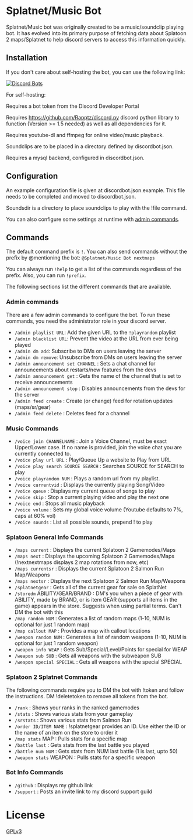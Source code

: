 # Splatnet/Music Bot
Splatnet/Music bot was originally created to be a music/soundclip playing bot. It 
has evolved into its primary purpose of fetching data about Splatoon 2 
maps/Splatnet to help discord servers to access this information 
quickly.

## Installation

If you don't care about self-hosting the bot, you can use the following link:

[![Discord Bots](https://discordbots.org/api/widget/542488723128844312.svg)](https://discordbots.org/bot/542488723128844312)

For self-hosting:

Requires a bot token from the Discord Developer Portal

Requires https://github.com/Rapptz/discord.py discord python library to 
function (Version >= 1.5 needed) as well as all dependencies for it.

Requires youtube-dl and ffmpeg for online video/music playback.

Soundclips are to be placed in a directory defined by discordbot.json.

Requires a mysql backend, configured in discordbot.json.

## Configuration
An example configuration file is given at discordbot.json.example.
This file needs to be completed and moved to discordbot.json.

Soundsdir is a directory to place soundclips to play with the !file
command.

You can also configure some settings at runtime with [admin commands](#admin-commands).

## Commands

The default command prefix is `!`. You can also send commands without the prefix by @mentioning the bot:
```@Splatnet/Music Bot nextmaps```

You can always run `!help` to get a list of the commands regardless of the prefix. Also, you can run
`!prefix`. 

The following sections list the different commands that are available.

### Admin commands

There are a few admin commands to configure the bot. To run these commands, you need the administrator role in your discord server.

 - `/admin playlist URL`: Add the given URL to the `!playrandom` playlist
 - `/admin blacklist URL`: Prevent the video at the URL from ever being played
 - `/admin dm add`: Subscribe to DMs on users leaving the server
 - `/admin dm remove`: Unsubscribe from DMs on users leaving the server
 - `/admin announcement set CHANNEL` : Sets a chat channel for announcements about restarts/new features from the devs
 - `/admin announcement get` : Gets the name of the channel that is set to receive announcements
 - `/admin announcement stop` : Disables announcements from the devs for the server
 - `/admin feed create` : Create (or change) feed for rotation updates (maps/sr/gear)
 - `/admin feed delete` : Deletes feed for a channel

### Music Commands

 - `/voice join CHANNELNAME` : Join a Voice Channel, must be exact Upper/Lower case. If no name is provided, join the voice chat you
   are currently connected to.
 - `/voice play url URL` : Play/Queue Up a website to Play from URL
 - `/voice play search SOURCE SEARCH` : Searches SOURCE for SEARCH to play
 - `/voice playrandom NUM` : Plays a random url from my playlist.
 - `/voice currentvid` : Displays the currently playing Song/Video
 - `/voice queue` : Displays my current queue of songs to play
 - `/voice skip` : Stop a current playing video and play the next one
 - `/voice end` : Stops all music playback
 - `/voice volume` : Sets my global voice volume (Youtube defaults to 7%, caps at 60% vol)
 - `/voice sounds` : List all possible sounds, prepend ! to play
 
### Splatoon General Info Commands

 - `/maps current` : Displays the current Splatoon 2 Gamemodes/Maps
 - `/maps next` : Displays the upcoming Splatoon 2 Gamemodes/Maps (!nextnextmaps displays 2 map rotations from now, etc)
 - `/maps currentsr` : Displays the current Splatoon 2 Salmon Run Map/Weapons
 - `/maps nextsr` : Displays the next Splatoon 2 Salmon Run Map/Weapons
 - `/splatnetgear` : Gets all of the current gear for sale on SplatNet
 - `/storedm` ABILITY/GEAR/BRAND : DM's you when a piece of gear with ABILITY, made by BRAND, or is item GEAR (supports all items in the game) appears in the store. Suggests when using partial terms. Can't DM the bot with this
 - `/map random NUM` : Generates a list of random maps (1-10, NUM is optional for just 1 random map)
 - `/map callout MAP` : Provides a map with callout locations
 - `/weapon random NUM` : Generates a list of random weapons (1-10, NUM is optional for just 1 random weapon)
 - `/weapon info WEAP` : Gets Sub/Special/Level/Points for special for WEAP
 - `/weapon sub SUB` : Gets all weapons with the subweapon SUB
 - `/weapon special SPECIAL` : Gets all weapons with the special SPECIAL
 
### Splatoon 2 Splatnet Commands

The following commands require you to DM the bot with !token and follow the instructions. DM !deletetoken to remove all tokens from the bot.

 - `/rank` : Shows your ranks in the ranked gamemodes
 - `/stats` : Shows various stats from your gameplay
 - `/srstats` : Shows various stats from Salmon Run
 - `/order ID/ITEM NAME` : !splatnetgear provides an ID. Use either the ID or the name of an item on the store to order it
 - `/map stats` MAP : Pulls stats for a specific map
 - `/battle last` : Gets stats from the last battle you played
 - `/battle num NUM` : Gets stats from NUM last battle (1 is last, upto 50)
 - `/weapon stats` WEAPON : Pulls stats for a specific weapon

 ### Bot Info Commands
 
 - `/github` : Displays my github link
 - `/support` : Posts an invite link to my discord support guild

# License

[GPLv3](https://www.gnu.org/licenses/gpl-3.0.html)

